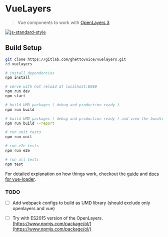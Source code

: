 # VueLayers

> Vue components to work with [OpenLayers 3](https://openlayers.org)

[![js-standard-style](https://img.shields.io/badge/code%20style-standard-brightgreen.svg)](http://standardjs.com)

## Build Setup

``` bash
git clone https://gitlab.com/ghettovoice/vuelayers.git
cd vuelayers

# install dependencies
npm install

# serve with hot reload at localhost:8080
npm run dev
npm start

# build UMD packages ( debug and production ready )
npm run build

# build UMD packages ( debug and production ready ) and view the bundle analyzer report
npm run build --report

# run unit tests
npm run unit

# run e2e tests
npm run e2e

# run all tests
npm test
```

For detailed explanation on how things work, checkout the [guide](http://vuejs-templates.github.io/webpack/) and [docs for vue-loader](http://vuejs.github.io/vue-loader).

### TODO

- [ ] Add webpack configs to build as UMD library (should exclude only openlayers and vue)
- [ ] Try with ES2015 version of the OpenLayers. [https://www.npmjs.com/package/ol/](https://www.npmjs.com/package/ol/)


